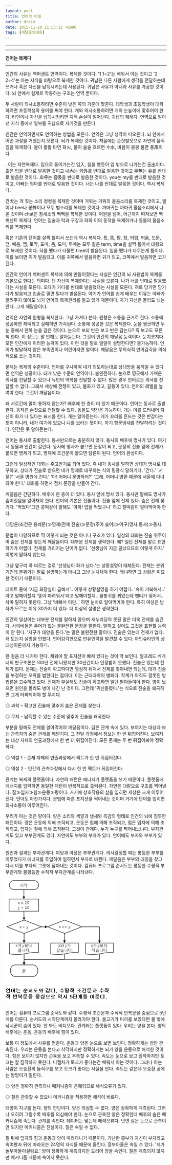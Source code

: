 ```yaml
---
layout: post
title: 언어의 비밀
author: drkim
date: 2015-11-28 21:55:32 +0900
tags: [깨달음의대화]
---
```


****

********

  **언어는 복제다**

**** 


인간의 사유는 백퍼센트 연역이다. 복제한 것이다. '1 1=2'는 배워서 아는 것이고 '2 2=4'는 아는 지식을 바탕으로 복제한 것이다. 귀납은 다른 사람에게 생각을 전달하는데 쓰거나 혹은 자신을 납득시키는데 사용된다. 귀납은 사유가 아니라 사유를 가공한 것이다. 뇌 안에서 실제로 작동하는 구조는 연역 뿐이다.

  


두 사람이 의사소통하려면 수준이 낮은 쪽의 기준에 맞춘다. 대학생과 초등학생이 대화하려면 초등학생의 용어를 써야 한다. 개와 의사소통하려면 개의 눈높이에 맞추어야 한다. 타인이나 자신을 납득시키려면 지적 손실이 일어난다. 귀납의 폐해다. 연역으로 알아낸 지식 중에서 일부를 귀납으로 자기것을 만든다.

  


인간은 연역하면서도 연역하는 방법을 모른다. 연역은 그냥 생각이 떠오른다. 뇌 안에서 어떤 과정을 거쳤는지 모른다. 뇌가 복제한 것이다. 처음에는 손짓발짓으로 자연의 움직임을 복제했다. 불이 활활 타면 화火, 물이 술술 흐르면 수水, 바람이 붕붕 불면 풍風이다

  


. 이는 자연복제다. 입으로 들어가는건 입入, 침을 뱉듯이 입 밖으로 나가는건 출出이다. 출은 입을 반대로 발음한 것이고 내內는 외外를 반대로 발음한 것이고 무無는 유를 반대로 발음한 것이다. 호呼는 흡吸을 반대로 발음한 것이다. you는 my를 반대로 발음한 것이고, 아빠는 엄마를 반대로 발음한 것이다. 너는 나를 반대로 발음한 것이다. 역시 복제다.

  


견犬는 개 짖는 소리 컹컹을 복제한 것이며 거위는 거위의 울음소리를 복제한 것이고, 벌이나 bee나 봉蜂이나 모두 벌소리를 복제한 것이다. 까마귀는 까마귀 울음소리에서 나온 것이며 chat은 참새소리 짹짹을 복제한 것이다. 어원을 넘어, 어근까지 따져보면 백퍼센트 복제다. 언어는 입술과 턱과 구강과 혀와 이의 동작을 복제하거나 동물의 울음소리를 복제한다. 

  


혹은 기존의 단어를 살짝 틀어서 쓰는데 역시 복제다. 틈, 뜸, 짬, 참, 띄엄, 띄움, 드문, 땜, 때움, 뗌, 토막, 도마, 돔, 도미, 두메는 모두 같은 term, time을 살짝 틀어서 대량으로 복제한 것이다. 혀를 뗐다가 다물면 time이 발음된다. 입을 뗐다가 다무는게 틈이다. 이를 보이면 이가 발음되고, 이를 귀쪽에서 발음하면 귀가 되고, 코쪽에서 발음하면 코가 된다. 

  


인간의 언어가 백퍼센트 복제에 의해 만들어졌다는 사실은 인간의 뇌 사용법이 복제를 기본으로 한다는 의미다. 단 자신이 복제한다는 사실을 모른다. 나가 너를 반대로 발음했다는 사실을 모른다. 오다가 가다를 반대로 발음했다는 사실을 모른다. 혀로 당기면 당기다가 발음되고 입술로 밀면 밀다가 발음된다. 아기가 언어를 쉽게 배우는 이유는 아빠가 알려주지 않아도 뇌가 언어의 복제원리를 알고 있기 때문이다. 자기 자신은 몰라도 뇌는 안다. 그게 깨달음이다. 

  


연역은 자연의 원형을 복제한다. 그냥 가져다 쓴다. 원형은 소통을 근거로 한다. 소통에 성공하면 채택되고 실패하면 기각된다. 소통에 성공한 것은 복제한다. 눈을 찡긋하면 두 눈 중에서 한쪽 눈을 감은 것이다. 눈으로 보되 반은 보고 반은 감는다? 즉 보고도 모른척 한다. 이 정도는 말 안해도 알아듣는다. 그것이 인간의 깨달음 능력이다. 눈치코치다. 모든 인간에게 이러한 능력이 있다. 이런 것을 말로 일일이 설명한다면? 불가능하다. 언어가 발달하지 않은 부족민이나 어린이라면 말이다. 깨달음은 무의식적 언어감각을 의식적으로 쓰는 것이다. 

  


문제는 복제의 수준이다. 언어를 구사하여 내가 의도하는대로 상대방을 움직일 수 있다면 연역은 성공이다. 대개 낮은 수준의 연역이다. 불완전하다. 눈으로 찡긋해서 가벼운 의사를 전달할 수 있으나 뉴턴의 역학을 전달할 수 없다. 많은 경우 언어로는 의사를 전달할 수 없다. 그래서 세상에 전쟁이 있고, 불화가 있고, 갈등이 있다. 언어의 레벨을 높여야 한다. 그것이 깨달음이다. 

  


왜 서로간에 말이 통하지 않는가? 배후에 한 층이 더 있기 때문이다. 언어는 동사로 출발한다. 동작은 손짓으로 전달할 수 있다. 동물도 약간은 가능하다. 개는 이를 드러내어 자신이 화가 나 있다는 표시를 한다. 개는 알아듣는다. 개가 꼬리를 흔드는 것은 반갑다는 뜻이 아니라, 내가 여기에 있으니 나를 보라는 뜻이다. 자기 항문냄새를 전달하려는 것이다. 인간은 못 알아듣는다. 

  


언어는 동사로 출발한다. 동사만으로는 충분하지 않다. 동사의 배후에 명사가 있다. 여기서 동물과 인간이 갈린다. 동사에 명사가 붙으면 문장이 되고, 문장의 진술 앞에 전제가 붙으면 명제가 되고, 명제에 조건문이 붙으면 담론이 된다. 언어의 완성이다.

  


그런데 일상적인 대화는 주고받기로 되어 있다. 즉 내가 동사를 말하면 상대가 명사로 대꾸하고, 상대가 진술로 받으면 내가 명제로 대꾸하는 식의 핑퐁식 말하기다. '간다.' '서울?' '서울 병원에 간다.' '아! 어머니 문병하러?' '그래. 어머니 병환 때문에 서울에 다녀와야 한다.' 대화를 하면서 점차 문장을 만들어 간다. 

  


깨달음은 간단하다. 배후에 한 층이 더 있다. 동사 앞에 명사 있다. 동사만 말해도 명사가 숨어있음을 알아채야 한다. 언어의 기본은 진술이다. 진술 앞에 전제 있다. 숨은 전제 찾기다. '먹었다'고만 콩떡같이 말해도 '아하! 밥을 먹었구나' 하고 찰떡같이 알아먹어야 한다. 

  


◎담론(조건문 용례문)≫명제(전제 진술)≫문장(주어 술어)≫어구(명사 동사)≫동사. 

  


문법이 다양하므로 딱 이렇게 되는 것은 아니나 구조가 있다. 일상의 대화는 진술 위주이며 숨은 전제를 찾는게 깨달음이다. 대부분 전제를 생략한다. 왜? 일단 전제를 말로 표현하기가 어렵다. 전제를 가리키는 단어가 없다. '선생님이 지금 골났으므로 이렇게 하자.' 이렇게 말하지 않는다. 

  


그냥 옆구리 쿡 찌르는 걸로 '선생님이 화가 났다.'는 상황설명이 대체된다. 전제는 분위기인데 분위기는 말로 설명하는게 아니고 그냥 눈치채야 한다. 왜냐하면 그 상황은 미묘한 것이기 때문이다. 

  


데이트 중에 '지금 화장실이 급해서'.. 이렇게 상황설명을 하기 어렵다. '속이 거북해서..' 라고 말해야할지 '똥이 마려워서'라고 말해야할지.. 물방귀를 뀌었는데 팬티가 젖어서.. 차마 말하지 못한다. 그냥 '바빠서 이만..' 하면 눈치로 알아먹어야 한다. 특히 여성은 남자가 모르는 이유 30가지 더 있다. 더 이상의 설명은 생략한다. 

  


인간의 일상어는 대부분 전제를 말하지 않으며 새누리당의 못된 말은 더욱 전제를 숨긴다. 사이비들은 주어가 없는 불완전한 문장을 말한다. 말하고 싶어도 그것을 표현할 능력이 안 된다. '지구가 태양을 돈다.'는 말은 불완전한 말이다. 진술은 있는데 전제가 없다. 왜 도는지 설명을 안했다. 언어감각만으로 만유인력을 발견할 수 있다. 아인슈타인의 상대성이론까지 가능하다. 

  


한 걸음 더 나가야 한다. 채워야 할 포지션이 빠져 있다는 것이 딱 보인다. 알프레드 베게너의 판구조론은 100년 전에 나왔지만 30년간이나 인정받지 못했다. 진술은 있는데 전제가 없다. 문제는 진술이 확고하다면 열심히 뒤져서 전제를 찾아내면 되는데, 대개 진술을 부정하는 오류를 범한다는 점이다. 이는 근대과학의 병폐다. 학계가 아직도 잘못된 방법론을 고수하고 있다. 전제가 부실해도 진술이 확고하면 일단 받아들여야 한다. 병이 났으면 원인을 몰라도 병이 나긴 난 것이다. 그런데 '귀신들렸다.'는 식으로 진술을 왜곡하면 그게 타파되어야 할 무지다. 

  


◎ 과학 – 확고한 진술에 맞추어 숨은 전제를 찾는다.  
      
◎ 무지 – 납득할 수 있는 수준에 맞추어 진술을 왜곡한다. 

  


부분을 말해도 전체를 알아먹어야 깨달음이다. 답은 관계 속에 있다. 보여지는 대상과 보는 관측자의 숨은 관계를 깨닫기다. 그 전달 과정에서 정보는 한 번 뒤집어진다. 보여지는 대상 자체의 연출과정에서 한 번 더 뒤집어진다. 모든 존재는 두 번 뒤집어봐야 정확하다. 

  


◎ 역설 1 - 존재 자체의 연출과정에서 팩트가 한 번 뒤집어진다.  
      
◎ 역설 2 - 인간의 관측과정에서 다시 한 번 팩트가 뒤집어진다. 

  


관계는 복제의 플랫폼이다. 자연의 패턴은 에너지가 플랫폼을 쓰기 때문이다. 플랫폼에 에너지를 입력하면 동일한 패턴이 반복적으로 출력된다. 자연은 대량으로 구조를 찍어낸다. 질≫입자≫힘≫운동≫량이다. 거기에 상호작용의 살을 입히면 세상은 크게 이루어진다. 언어도 마찬가지다. 문법에 따른 포지션을 찍어내는 것이며 거기에 단어를 입히면 의사소통이 이루어진다. 

  


우리가 아는 것은 량이다. 량은 소리와 색깔과 냄새와 촉감의 형태로 인간의 뇌에 침투한 패턴이다. 량은 운동에 의해 조직되고, 운동은 힘에 의해 조직되고, 힘은 입자에 의해 조직되고, 입자는 질에 의해 조직된다. 그것이 관계다. 누가 누구를 찍어내느냐다. 부자관계도 있고 부부관계도 있다. 자연에도 부부와 부자가 있다. 언어에도 부자와 부부가 있다. 

  


원인과 결과는 부자관계다. 여당과 야당은 부부관계다. 의사결정할 때는 평등한 부부를 이루었다가 에너지를 투입하여 일하면서 부자로 바뀐다. 깨달음은 부부의 대칭을 찾고 다시 이를 부자의 그릇에 담아내는 것이다. 컴퓨터 프로그램 순서도는 평등한 수평적 부부관계와 불평등한 수직적 부자관계를 나타낸다. 

  




![](/files/attach/images/198/102/643/13.jpg) 

  


언어는 컴퓨터 프로그램 순서도와 같다. 수평적 조건문과 수직적 반복문을 중심으로 5단계를 이룬다. 순서도의 시작단계까지 올라가야 한다. 물고기가 미끼를 보았다면 물 밖에 낚시꾼이 숨어 있다. 안 봐도 비디오다. 관계라는 플랫폼이 있다. 우리는 양을 본다. 양의 배후에는 운동, 운동의 배후에 힘이 있다.

  


보통 이 정도에서 사유를 멈춘다. 운동과 양은 눈으로 보면 보인다. 정확하게는 양만 관측된다. 우리는 운동을 본다고 착각하지만 정확하게는 뇌가 양을 운동으로 해석한 것이다. 힘은 보이지 않지만 근육을 보고 추측할 수 있다. 속도는 눈으로 보고 짐작하지만 토크는 잘 짐작하지 못한다. 디젤차가 토크가 좋다는건 배워서 아는 것이다. 그러나 아는 사람은 오승환의 돌직구를 보고 토크가 좋다는 사실을 안다. 속도는 같은데 오승환 공에는 방망이가 밀린다. 

  


◎ 양은 정확히 관측되나 매커니즘이 은폐되므로 해석오류가 있다.  
      
◎ 질은 관측할 수 없으나 메커니즘을 적용하면 해석이 바르다. 

  


태양이 지구를 돈다. 양의 판단이다. 양은 의심할 수 없다. 양은 정확하게 계측된다. 그러나 오히려 그럴수록 배후를 의심해야 한다. 눈으로 관측한 양은 정확한데 배후의 숨은 메커니즘에 속는다. 관계를 속인다. 데이터는 맞는데 해석오류다. 반면 질은 눈으로 관측이 안 되지만 메커니즘은 진실이다. 질은 속일 수 없다.

  


질 뒤에 입자와 힘과 운동과 양이 따라다니기 때문이다. 가난한 흥부가 자신이 부자라고 속여봤자 뒤에 따라오는 24명의 자식들 때문에 들킨다. 흥부아들은 속일 수 있다. '제가 놀부아들이걸랑요.' 양이 정확하게 계측되지만 도리어 양을 속인다. 질은 계측되지 않지만 메커니즘 때문에 속이지 못한다.